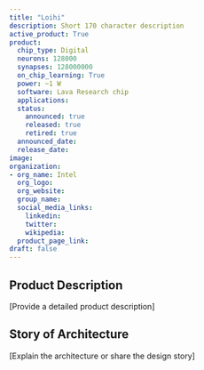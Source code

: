 ```yaml
---
title: "Loihi"
description: Short 170 character description
active_product: True
product:
  chip_type: Digital
  neurons: 128000
  synapses: 128000000
  on_chip_learning: True
  power: ~1 W
  software: Lava Research chip
  applications: 
  status:
    announced: true
    released: true
    retired: true
  announced_date:
  release_date:
image:
organization:
- org_name: Intel
  org_logo:
  org_website:
  group_name:
  social_media_links:
    linkedin:
    twitter:
    wikipedia:
  product_page_link:
draft: false
---
```


## Product Description
 [Provide a detailed product description]
## Story of Architecture
 [Explain the architecture or share the design story]
